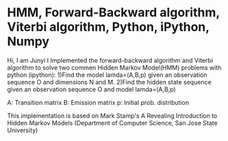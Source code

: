 # HMM, Forward-Backward algorithm, Viterbi algorithm, Python, iPython, Numpy
Hi, I am Junyi
I Implemented the forward-backward algorithm and Viterbi algorithm to solve two commen Hidden Markov Model(HMM) problems with python (ipython):
1)Find the model lamda=(A,B,p) given an observation sequence O and dimensions N and M.
2)Find the hidden state sequence given an observation sequence O and model lamda=(A,B,p)

A: Transition matrix
B: Emission matrix
p: Initial prob. distribution

This implementation is based on Mark Stamp's A Revealing Introduction to Hidden Markov Models (Department of Computer Science, San Jose State University)
